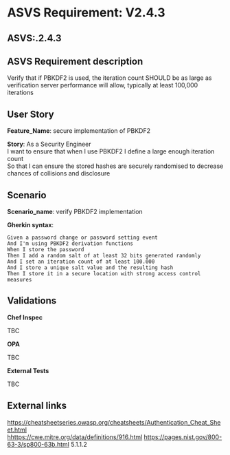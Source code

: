 # ASVS Requirement: V2.4.3

## ASVS:.2.4.3

## ASVS Requirement description

Verify that if PBKDF2 is used, the iteration count SHOULD be as large as verification server performance will allow, typically at least 100,000 iterations

## User Story

**Feature_Name**: secure implementation of PBKDF2

**Story**:
As a Security Engineer\
I want to ensure that when I use PBKDF2 I define a large enough iteration count\
So that I can ensure the stored hashes are securely randomised to decrease chances of collisions and disclosure


## Scenario

**Scenario_name**: verify PBKDF2 implementation

**Gherkin syntax**:

```gherkin
Given a password change or password setting event
And I'm using PBKDF2 derivation functions
When I store the password
Then I add a random salt of at least 32 bits generated randomly
And I set an iteration count of at least 100.000
And I store a unique salt value and the resulting hash
Then I store it in a secure location with strong access control measures
```

## Validations

**Chef Inspec**

TBC

**OPA**

TBC

**External Tests**

TBC

## External links

<https://cheatsheetseries.owasp.org/cheatsheets/Authentication_Cheat_Sheet.html> \
<hhttps://cwe.mitre.org/data/definitions/916.html>
<https://pages.nist.gov/800-63-3/sp800-63b.html> 5.1.1.2

